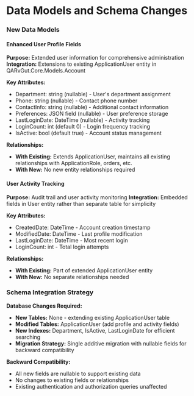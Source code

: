 # Data Models and Schema Changes

### New Data Models

#### Enhanced User Profile Fields
**Purpose:** Extended user information for comprehensive administration
**Integration:** Extensions to existing ApplicationUser entity in QARvGut.Core.Models.Account

**Key Attributes:**
- Department: string (nullable) - User's department assignment
- Phone: string (nullable) - Contact phone number  
- ContactInfo: string (nullable) - Additional contact information
- Preferences: JSON field (nullable) - User preference storage
- LastLoginDate: DateTime (nullable) - Activity tracking
- LoginCount: int (default 0) - Login frequency tracking
- IsActive: bool (default true) - Account status management

**Relationships:**
- **With Existing:** Extends ApplicationUser, maintains all existing relationships with ApplicationRole, orders, etc.
- **With New:** No new entity relationships required

#### User Activity Tracking
**Purpose:** Audit trail and user activity monitoring
**Integration:** Embedded fields in User entity rather than separate table for simplicity

**Key Attributes:**
- CreatedDate: DateTime - Account creation timestamp
- ModifiedDate: DateTime - Last profile modification
- LastLoginDate: DateTime - Most recent login
- LoginCount: int - Total login attempts

**Relationships:**
- **With Existing:** Part of extended ApplicationUser entity
- **With New:** No separate relationships needed

### Schema Integration Strategy

**Database Changes Required:**
- **New Tables:** None - extending existing ApplicationUser table
- **Modified Tables:** ApplicationUser (add profile and activity fields)
- **New Indexes:** Department, IsActive, LastLoginDate for efficient searching
- **Migration Strategy:** Single additive migration with nullable fields for backward compatibility

**Backward Compatibility:**
- All new fields are nullable to support existing data
- No changes to existing fields or relationships
- Existing authentication and authorization queries unaffected
